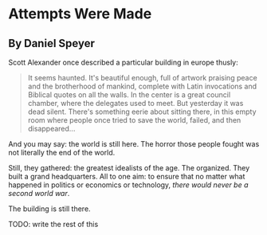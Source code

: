 # Attempts Were Made
## By Daniel Speyer

Scott Alexander once described a particular building in europe thusly:

> It seems haunted. It's beautiful enough, full of artwork praising peace and the brotherhood of mankind, complete with Latin invocations and Biblical quotes on all the walls. In the center is a great council chamber, where the delegates used to meet. But yesterday it was dead silent. There's something eerie about sitting there, in this empty room where people once tried to save the world, failed, and then disappeared...

And you may say: the world is still here.  The horror those people fought was not literally the end of the world.

Still, they gathered: the greatest idealists of the age.  The organized.  They built a grand headquarters.  All to one aim: to ensure that no matter what happened in politics or economics or technology, *there would never be a second world war*.

The building is still there.

TODO: write the rest of this